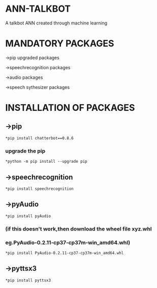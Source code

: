 # ANN-TALKBOT
A talkbot ANN created through machine learning

# MANDATORY PACKAGES
->pip upgraded packages

->speechrecognition packages

->audio packages

->speech sythesizer packages

# INSTALLATION OF PACKAGES
## ->pip

    *pip install chatterbot==0.8.6
  
   ### upgrade the pip
  
    *python -m pip install --upgrade pip
  
## ->speechrecognition

    *pip install speechrecognition
  
## ->pyAudio

    *pip install pyAudio 
 ### (if this doesn't work,then download the wheel file xyz.whl
 ### eg.PyAudio‑0.2.11‑cp37‑cp37m‑win_amd64.whl)
   
    *pip install PyAudio‑0.2.11‑cp37‑cp37m‑win_amd64.whl
   
## ->pyttsx3

    *pip install pyttsx3
